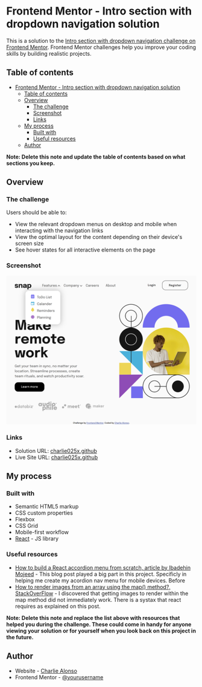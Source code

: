 # Frontend Mentor - Intro section with dropdown navigation solution

This is a solution to the [Intro section with dropdown navigation challenge on Frontend Mentor](https://www.frontendmentor.io/challenges/intro-section-with-dropdown-navigation-ryaPetHE5). Frontend Mentor challenges help you improve your coding skills by building realistic projects.

## Table of contents

- [Frontend Mentor - Intro section with dropdown navigation solution](#frontend-mentor---intro-section-with-dropdown-navigation-solution)
  - [Table of contents](#table-of-contents)
  - [Overview](#overview)
    - [The challenge](#the-challenge)
    - [Screenshot](#screenshot)
    - [Links](#links)
  - [My process](#my-process)
    - [Built with](#built-with)
    - [Useful resources](#useful-resources)
  - [Author](#author)

**Note: Delete this note and update the table of contents based on what sections you keep.**

## Overview

### The challenge

Users should be able to:

- View the relevant dropdown menus on desktop and mobile when interacting with the navigation links
- View the optimal layout for the content depending on their device's screen size
- See hover states for all interactive elements on the page

### Screenshot

![](./screenshot.png)

### Links

- Solution URL: [charlie025x.github](https://github.com/Charlie025x/intro-section-with-dropdown-navigation)
- Live Site URL: [charlie025x.github](https://charlie025x.github.io/intro-section-with-dropdown-navigation/)

## My process

### Built with

- Semantic HTML5 markup
- CSS custom properties
- Flexbox
- CSS Grid
- Mobile-first workflow
- [React](https://reactjs.org/) - JS library

### Useful resources

- [How to build a React accordion menu from scratch, article by Ibadehin Mojeed](https://blog.logrocket.com/how-to-build-a-react-accordion-menu-from-scratch/) - This blog post played a big part in this project. Specificly in helping me create my acordion nav menu for mobile devices. Before
- [How to render images from an array using the map() method?, StackOverFlow](https://stackoverflow.com/questions/62091386/how-to-render-images-from-an-array-using-the-map-method/62095265#62095265) - I discovered that getting images to render within the map method did not immediately work. There is a systax that react requires as explained on this post.

**Note: Delete this note and replace the list above with resources that helped you during the challenge. These could come in handy for anyone viewing your solution or for yourself when you look back on this project in the future.**

## Author

- Website - [Charlie Alonso](https://charliemikealonso.com/)
- Frontend Mentor - [@yourusername](https://www.frontendmentor.io/profile/Charlie025x)

